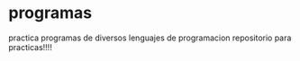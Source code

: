 # programas
practica programas de diversos lenguajes de programacion
repositorio para practicas!!!! 
